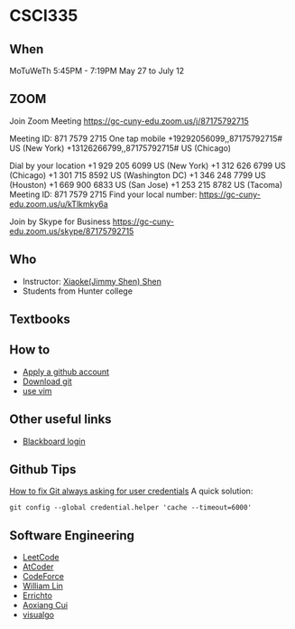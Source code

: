 # CSCI335

## When 
MoTuWeTh 5:45PM - 7:19PM
May 27 to July 12

## ZOOM
Join Zoom Meeting
https://gc-cuny-edu.zoom.us/j/87175792715

Meeting ID: 871 7579 2715
One tap mobile
+19292056099,,87175792715# US (New York)
+13126266799,,87175792715# US (Chicago)

Dial by your location
        +1 929 205 6099 US (New York)
        +1 312 626 6799 US (Chicago)
        +1 301 715 8592 US (Washington DC)
        +1 346 248 7799 US (Houston)
        +1 669 900 6833 US (San Jose)
        +1 253 215 8782 US (Tacoma)
Meeting ID: 871 7579 2715
Find your local number: https://gc-cuny-edu.zoom.us/u/kTlkmky6a

Join by Skype for Business
https://gc-cuny-edu.zoom.us/skype/87175792715


## Who
- Instructor: [Xiaoke(Jimmy Shen) Shen](https://xiaokeshen.github.io/)
- Students from Hunter college


## Textbooks


## How to
- [Apply a github account](https://github.com/)
- [Download git](https://git-scm.com/downloads)
- [use vim](https://vim.rtorr.com/)


## Other useful links 
- [Blackboard login](http://bbhosted.cuny.edu/)


## Github Tips  
[How to fix Git always asking for user credentials](https://www.freecodecamp.org/news/how-to-fix-git-always-asking-for-user-credentials/)
A quick solution: 
```
git config --global credential.helper 'cache --timeout=6000'
```
## Software Engineering
- [LeetCode](https://leetcode.com/)
- [AtCoder](https://atcoder.jp/)
- [CodeForce](https://codeforces.com/)
- [William Lin](https://www.youtube.com/channel/UCKuDLsO0Wwef53qdHPjbU2Q)
- [Errichto](https://www.youtube.com/channel/UCBr_Fu6q9iHYQCh13jmpbrg)
- [Aoxiang Cui](https://www.youtube.com/channel/UCDVYMs-SYiJxhIU2T0e7gzw)
- [visualgo](https://visualgo.net/en)
